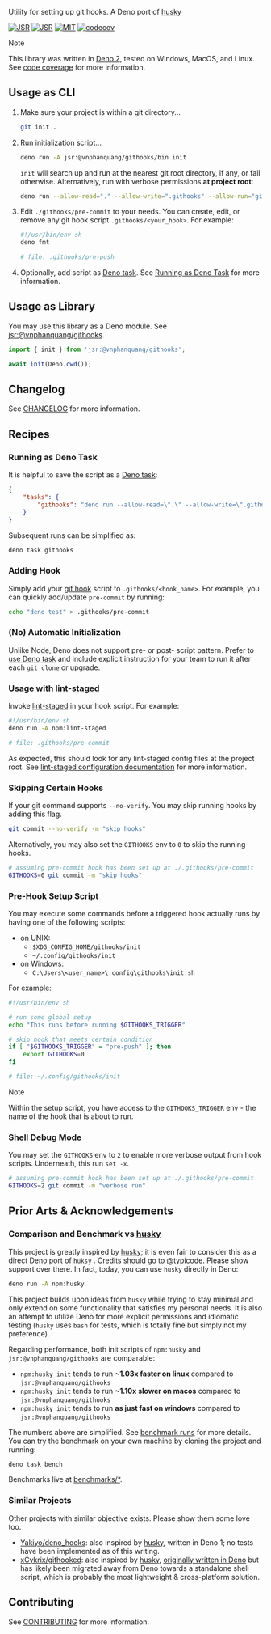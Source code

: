 Utility for setting up git hooks. A Deno port of [husky]

[![JSR][jsr.badge.package]][jsr.package] [![JSR][jsr.badge.score]][jsr.package] [![MIT][license.badge]][license] [![codecov][codecov.badge]][codecov]

> [!NOTE]
> This library was written in [Deno 2](https://deno.com/blog/v2.0),
> tested on Windows, MacOS, and Linux. See [code coverage](https://app.codecov.io/github/vnphanquang/githooks/flags?flags%5B0%5D=macos-latest&flags%5B1%5D=ubuntu-latest&flags%5B2%5D=windows-latest) for more information.

## Usage as CLI

1. Make sure your project is within a git directory...

   ```bash
   git init .
   ```

2. Run initialization script...

   ```bash
   deno run -A jsr:@vnphanquang/githooks/bin init
   ```

   `init` will search up and run at the nearest git root directory, if any, or fail otherwise. Alternatively, run with verbose permissions **at project root**:

   ```bash
   deno run --allow-read="." --allow-write=".githooks" --allow-run="git" jsr:@vnphanquang/githooks/bin init
   ```

3. Edit `./githooks/pre-commit` to your needs. You can create, edit, or remove any git hook script `.githooks/<your_hook>`. For example:

   ```bash
   #!/usr/bin/env sh
   deno fmt

   # file: .githooks/pre-push
   ```

4. Optionally, add script as [Deno task](https://docs.deno.com/runtime/reference/cli/task_runner/).
   See [Running as Deno Task](#automatic-initialization-for-fresh-repository) for more information.

## Usage as Library

You may use this library as a Deno module. See [jsr:@vnphanquang/githooks][jsr.package.docs].

```typescript
import { init } from 'jsr:@vnphanquang/githooks';

await init(Deno.cwd());
```

## Changelog

See [CHANGELOG](https://github.com/vnphanquang/githooks/blob/main/CHANGELOG.md) for more information.

## Recipes

### Running as Deno Task

It is helpful to save the script as a [Deno task](https://docs.deno.com/runtime/reference/cli/task_runner/):

```json
{
	"tasks": {
		"githooks": "deno run --allow-read=\".\" --allow-write=\".githooks\" --allow-run=\"git\" jsr:@vnphanquang/githooks/bin init"
	}
}
```

Subsequent runs can be simplified as:

```bash
deno task githooks
```

### Adding Hook

Simply add your [git hook](https://git-scm.com/docs/githooks#_hooks) script to `.githooks/<hook_name>`.
For example, you can quickly add/update `pre-commit` by running:

```bash
echo "deno test" > .githooks/pre-commit
```

### (No) Automatic Initialization

Unlike Node, Deno does not support pre- or post- script pattern.
Prefer to [use Deno task](#running-as-deno-task) and include
explicit instruction for your team to run it after each `git clone` or upgrade.

### Usage with [lint-staged]

Invoke [lint-staged] in your hook script. For example:

```bash
#!/usr/bin/env sh
deno run -A npm:lint-staged

# file: .githooks/pre-commit
```

As expected, this should look for any lint-staged config files at the project root. See [lint-staged configuration documentation](https://github.com/lint-staged/lint-staged?tab=readme-ov-file#configuration) for more information.

### Skipping Certain Hooks

If your git command supports `--no-verify`. You may skip running hooks by adding this flag.

```bash
git commit --no-verify -m "skip hooks"
```

Alternatively, you may also set the `GITHOOKS` env to `0` to skip the running hooks.

```bash
# assuming pre-commit hook has been set up at ./.githooks/pre-commit
GITHOOKS=0 git commit -m "skip hooks"
```

### Pre-Hook Setup Script

You may execute some commands before a triggered hook actually runs by having one of the following
scripts:

- on UNIX:
  - `$XDG_CONFIG_HOME/githooks/init`
  - `~/.config/githooks/init`
- on Windows:
  - `C:\Users\<user_name>\.config\githooks\init.sh`

For example:

```bash
#!/usr/bin/env sh

# run some global setup
echo "This runs before running $GITHOOKS_TRIGGER"

# skip hook that meets certain condition
if [ "$GITHOOKS_TRIGGER" = "pre-push" ]; then
	export GITHOOKS=0
fi

# file: ~/.config/githooks/init
```

> [!NOTE]
> Within the setup script, you have access to the `GITHOOKS_TRIGGER` env - the name
> of the hook that is about to run.

### Shell Debug Mode

You may set the `GITHOOKS` env to `2` to enable more verbose output from hook
scripts. Underneath, this run `set -x`.

```bash
# assuming pre-commit hook has been set up at ./.githooks/pre-commit
GITHOOKS=2 git commit -m "verbose run"
```

## Prior Arts & Acknowledgements

### Comparison and Benchmark vs [husky]

This project is greatly inspired by [husky]; it is even fair to consider this as a direct Deno port of `huksy` . Credits should go to [@typicode](https://github.com/typicode). Please show support over there. In fact, today, you can use `husky` directly in Deno:

```bash
deno run -A npm:husky
```

This project builds upon ideas from `husky` while trying to stay minimal and only extend on some functionality that satisfies my personal needs. It is also an attempt to utilize Deno for more explicit permissions and idiomatic testing (`husky` uses `bash` for tests, which is totally fine but simply not my preference).

Regarding performance, both init scripts of `npm:husky` and `jsr:@vnphanquang/githooks` are comparable:

- `npm:husky init` tends to run **~1.03x faster on linux** compared to `jsr:@vnphanquang/githooks`
- `npm:husky init` tends to run **~1.10x slower on macos** compared to `jsr:@vnphanquang/githooks`
- `npm:husky init` tends to run **as just fast on windows** compared to `jsr:@vnphanquang/githooks`

The numbers above are simplified. See [benchmark runs](https://github.com/vnphanquang/githooks/actions/workflows/benchmark.yaml) for more details. You can try the benchmark on your own machine by cloning the project and running:

```bash
deno task bench
```

Benchmarks live at [benchmarks/*](https://github.com/vnphanquang/githooks/tree/main/benchmarks).

### Similar Projects

Other projects with similar objective exists. Please show them some love too.

- [Yakiyo/deno_hooks](https://github.com/Yakiyo/deno_hooks): also inspired by [husky], written in Deno 1; no tests have been implemented as of this writing.
- [xCykrix/githooked](https://github.com/xCykrix/githooked): also inspired by [husky], [originally written in Deno](https://www.reddit.com/r/Deno/comments/thfub7/githooked_the_deno_githook_handler_for_your/) but has likely been migrated away from Deno towards a standalone shell script, which is probably the most lightweight & cross-platform solution.

## Contributing

See [CONTRIBUTING](https://github.com/vnphanquang/githooks/blob/main/CONTRIBUTING.md) for more information.

[husky]: https://github.com/typicode/husky
[deno]: https://deno.com/
[jsr.badge.package]: https://jsr.io/badges/@vnphanquang/githooks
[jsr.badge.score]: https://jsr.io/badges/@vnphanquang/githooks/score
[jsr.package]: https://jsr.io/@vnphanquang/githooks
[jsr.package.docs]: https://jsr.io/@vnphanquang/githooks/docs
[codecov]: https://codecov.io/github/vnphanquang/githooks
[codecov.badge]: https://codecov.io/github/vnphanquang/githooks/graph/badge.svg?token=dKkYUy4evr
[license.badge]: https://img.shields.io/badge/license-MIT-blue.svg
[license]: https://github.com/vnphanquang/githooks/blob/main/LICENSE
[lint-staged]: https://github.com/lint-staged/lint-staged
